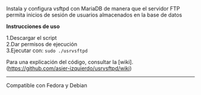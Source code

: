 Instala y configura vsftpd con MariaDB de manera que el servidor FTP permita inicios de sesión de usuarios almacenados en la base de datos


<b>Instrucciones de uso</b>

1.Descargar el script<br>
2.Dar permisos de ejecución<br>
3.Ejecutar con: `sudo ./usrvsftpd`

Para una explicación del código, consultar la [wiki]. (https://github.com/asier-izquierdo/usrvsftpd/wiki)

---

Compatible con Fedora y Debian
